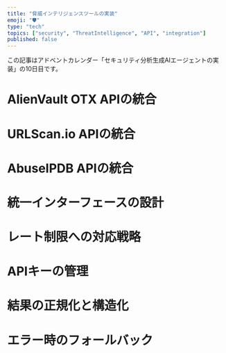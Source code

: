 ```yaml
---
title: "脅威インテリジェンスツールの実装"
emoji: "🛡️"
type: "tech"
topics: ["security", "ThreatIntelligence", "API", "integration"]
published: false
---
```


この記事はアドベントカレンダー「セキュリティ分析生成AIエージェントの実装」の10日目です。

# AlienVault OTX APIの統合

# URLScan.io APIの統合

# AbuseIPDB APIの統合

# 統一インターフェースの設計

# レート制限への対応戦略

# APIキーの管理

# 結果の正規化と構造化

# エラー時のフォールバック
